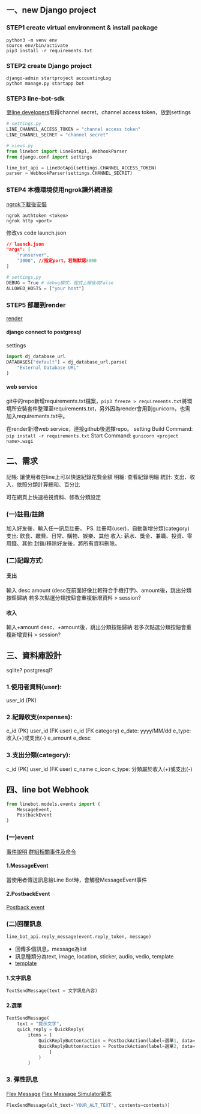 ## 一、new Django project
### STEP1 create virtual environment & install package
```shell
python3 -m venv env
source env/bin/activate
pip3 install -r requirements.txt
```

### STEP2 create Django project
```shell
django-admin startproject accountingLog
python manage.py startapp bot
```

### STEP3 line-bot-sdk
至[line developers](https://developers.line.me/console/)取得channel secret、channel access token，放到settings
```python
# settings.py
LINE_CHANNEL_ACCESS_TOKEN = "channel access token"
LINE_CHANNEL_SECRET = "channel secret"
```
```python
# views.py
from linebot import LineBotApi, WebhookParser
from django.conf import settings

line_bot_api = LineBotApi(settings.CHANNEL_ACCESS_TOKEN)
parser = WebhookParser(settings.CHANNEL_SECRET)
```

### STEP4 本機環境使用ngrok讓外網連接
[ngrok下載後安裝](https://ngrok.com/download)
```shell
ngrok authtoken <token>
ngrok http <port>
```

修改vs code launch.json
```json
// launch.json
"args": [
    "runserver",
    "3000", //指定port，若無默認8000
]
```
```python
# settings.py
DEBUG = True # debug模式，程式上線後改False
ALLOWED_HOSTS = ["your host"]
```

### STEP5 部屬到render
[render](https://dashboard.render.com/)
#### django connect to postgresql
settings
```python
import dj_database_url
DATABASES["default"] = dj_database_url.parse(
    "External Database URL"
)
```

#### web service
git中的repo新增requirements.txt檔案，`pip3 freeze > requirements.txt`將環境所安裝套件整理至requirements.txt，另外因為render會用到gunicorn，也需加入requirements.txt中。

在render新增web service，連接github後選擇repo。
setting
Build Command: `pip install -r requirements.txt`
Start Command: `gunicorn <project name>.wsgi`

## 二、需求
記帳: 讓使用者在line上可以快速紀錄花費金額
明細: 查看紀錄明細
統計: 支出、收入，依照分類計算總和、百分比

可在網頁上快速檢視資料、修改分類設定

### (一)註冊/註銷
加入好友後，輸入任一訊息註冊。
PS. 註冊時(user)，自動新增分類(category)
支出: 飲食、繳費、日常、購物、娛樂、其他
收入: 薪水、獎金、兼職、投資、零用錢、其他
封鎖/移除好友後，將所有資料刪除。

### (二)記錄方式: 
#### 支出
輸入 desc amount (desc在前面好像比較符合手機打字)、amount後，跳出分類按鈕歸納
若多次點選分類按鈕會重複新增資料 > session?

#### 收入
輸入+amount desc、+amount後，跳出分類按鈕歸納
若多次點選分類按鈕會重複新增資料 > session?

## 三、資料庫設計
sqlite? postgresql?
### 1.使用者資料(user):
user_id (PK)

### 2.紀錄收支(expenses):
e_id (PK)
user_id (FK user)
c_id (FK category)
e_date: yyyy/MM/dd
e_type: 收入(+)或支出(-)
e_amount
e_desc

### 3.支出分類(category):
c_id (PK)
user_id (FK user)
c_name
c_icon
c_type: 分類屬於收入(+)或支出(-)

## 四、line bot Webhook
```python
from linebot.models.events import (
    MessageEvent,
    PostbackEvent
)
```

### (一)event
[事件說明](https://ithelp.ithome.com.tw/articles/10229773)
[群組相關事件及命令](https://ithelp.ithome.com.tw/m/articles/10270259)
#### 1.MessageEvent
當使用者傳送訊息給Line Bot時，會觸發MessageEvent事件
#### 2.PostbackEvent
[Postback event](https://ithelp.ithome.com.tw/articles/10302926)

### (二)回覆訊息
```python
line_bot_api.reply_message(event.reply_token, message)
```
* 回傳多個訊息，message為list
* 訊息種類分為text, image, location, sticker, audio, vedio, template
* [template](https://ithelp.ithome.com.tw/articles/10282102?sc=pt)
#### 1.文字訊息
```python
TextSendMessage(text = 文字訊息內容)
```
#### 2.選單
```python
TextSendMessage(
    text = "提示文字",
    quick_reply = QuickReply(
        items = [
            QuickReplyButton(action = PostbackAction(label=選單1, data=json.dumps(data.__dict__))),
            QuickReplyButton(action = PostbackAction(label=選單2, data=json.dumps(data.__dict__))),
                ]
            )
        )
```

### 3. 彈性訊息
[Flex Message](https://developers.line.biz/en/docs/messaging-api/using-flex-messages/)
[Flex Message Simulator範本](https://account.line.biz/login?redirectUri=https%3A%2F%2Fdevelopers.line.biz%2Fflex-simulator%2F%3Fstatus%3Dsuccess)
```python
FlexSendMessage(alt_text='YOUR_ALT_TEXT', contents=contents))
```

